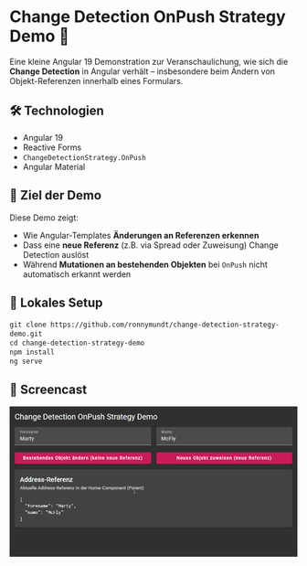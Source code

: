 # Change Detection OnPush Strategy Demo 🔄

Eine kleine Angular 19 Demonstration zur Veranschaulichung, 
wie sich die **Change Detection** in Angular verhält – insbesondere 
beim Ändern von Objekt-Referenzen innerhalb eines Formulars.

## 🛠️ Technologien

- Angular 19
- Reactive Forms
- `ChangeDetectionStrategy.OnPush`
- Angular Material


## 🎯 Ziel der Demo

Diese Demo zeigt:

- Wie Angular-Templates **Änderungen an Referenzen erkennen**
- Dass eine **neue Referenz** (z.B. via Spread oder Zuweisung) Change Detection auslöst
- Während **Mutationen an bestehenden Objekten** bei `OnPush` nicht automatisch erkannt werden

## 🚀 Lokales Setup

```
git clone https://github.com/ronnymundt/change-detection-strategy-demo.git
cd change-detection-strategy-demo
npm install
ng serve
```

## 🎥 Screencast

![Screencast](/src/assets/screencast.gif)

